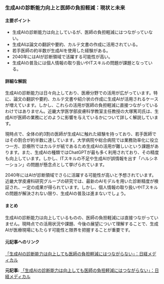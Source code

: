 ### 生成AIの診断能力向上と医師の負担軽減：現状と未来

#### 主要ポイント
- 生成AIの診断能力は向上しているが、医師の負担軽減にはつながっていない。
- 生成AIは論文の翻訳や要約、カルテ文書の作成に活用されている。
- 若手医師の約半数が生成AIを使用した経験がある。
- 2040年にはAIが診断領域で活躍する可能性が高い。
- 生成AIの普及には個人情報の取り扱いやITスキルの問題が課題となっている。

#### 詳細な解説
生成AIの診断能力は日々向上しており、医療分野での活用が広がっています。特に、論文の翻訳や要約、カルテ文書や紹介状の作成に生成AIが活用されるケースが増えています。しかし、これらの活用が医師の負担軽減に直接つながっているわけではありません。近畿大学医学部皮膚科学教室主任教授の大塚篤司氏は、生成AIが医師の業務にどのように影響を与えているかについて詳しく解説しています。

現時点で、全体の約3割の医師が生成AIに触れた経験を持っており、若手医師ではその割合が約半数に達しています。大学病院や総合病院では業務効率化に役立つ一方、診療所ではカルテが紙であるため生成AIの活用が難しいという課題があります。また、生成AIの種類ではChatGPTが最も多く利用されており、その精度も向上しています。しかし、ITスキルの不足や生成AIが誤情報を出す「ハルシネーション」の問題が懸念点として挙げられています。

2040年にはAIが診断領域でさらに活躍する可能性が高いと予想されています。近畿大学皮膚科研究グループの研究では、最新のAIモデルを用いた診断精度が検証され、一定の成果が得られています。しかし、個人情報の取り扱いやITスキルの問題が解決されない限り、生成AIの普及は進まないでしょう。

#### まとめ
生成AIの診断能力は向上しているものの、医師の負担軽減には直接つながっていません。現時点での活用状況や課題、今後の展望について理解することで、生成AIが医療現場にもたらす可能性と限界を把握することが重要です。

#### 元記事へのリンク
[「生成AIの診断能力は向上しても医師の負担軽減にはつながらない」：日経メディカル](https://medical.nikkeibp.co.jp/leaf/all/report/202505/577388.html)

**元記事:** [「生成AIの診断能力は向上しても医師の負担軽減にはつながらない」：日経メディカル](https://medical.nikkeibp.co.jp/leaf/mem/pub/report/t285/202505/588584.html)